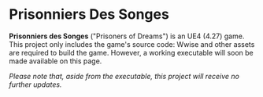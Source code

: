 # Prisonniers Des Songes

**Prisonniers des Songes** ("Prisoners of Dreams") is an UE4 (4.27) game. This project only includes the game's source code: Wwise and other assets are required to build the game. However, a working executable will soon be made available on this page.

*Please note that, aside from the executable, this project will receive no further updates.*
